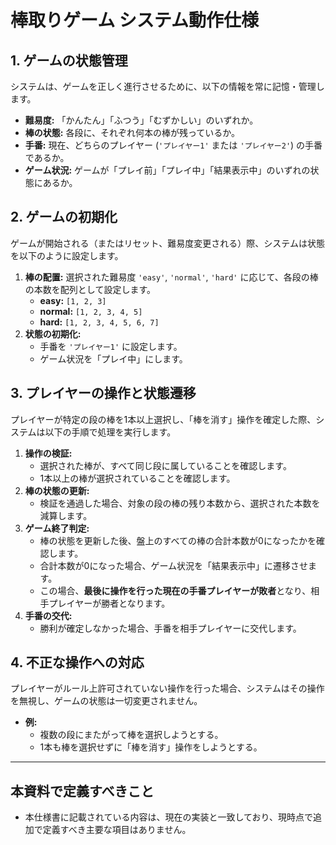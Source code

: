 # 棒取りゲーム システム動作仕様

## 1. ゲームの状態管理
システムは、ゲームを正しく進行させるために、以下の情報を常に記憶・管理します。

- **難易度:** 「かんたん」「ふつう」「むずかしい」のいずれか。
- **棒の状態:** 各段に、それぞれ何本の棒が残っているか。
- **手番:** 現在、どちらのプレイヤー (`'プレイヤー1'` または `'プレイヤー2'`) の手番であるか。
- **ゲーム状況:** ゲームが「プレイ前」「プレイ中」「結果表示中」のいずれの状態にあるか。

## 2. ゲームの初期化
ゲームが開始される（またはリセット、難易度変更される）際、システムは状態を以下のように設定します。

1.  **棒の配置:** 選択された難易度 `'easy'`, `'normal'`, `'hard'` に応じて、各段の棒の本数を配列として設定します。
    - **easy:** `[1, 2, 3]`
    - **normal:** `[1, 2, 3, 4, 5]`
    - **hard:** `[1, 2, 3, 4, 5, 6, 7]`
2.  **状態の初期化:**
    -   手番を `'プレイヤー1'` に設定します。
    -   ゲーム状況を「プレイ中」にします。

## 3. プレイヤーの操作と状態遷移
プレイヤーが特定の段の棒を1本以上選択し、「棒を消す」操作を確定した際、システムは以下の手順で処理を実行します。

1.  **操作の検証:**
    -   選択された棒が、すべて同じ段に属していることを確認します。
    -   1本以上の棒が選択されていることを確認します。
2.  **棒の状態の更新:**
    -   検証を通過した場合、対象の段の棒の残り本数から、選択された本数を減算します。
3.  **ゲーム終了判定:**
    -   棒の状態を更新した後、盤上のすべての棒の合計本数が0になったかを確認します。
    -   合計本数が0になった場合、ゲーム状況を「結果表示中」に遷移させます。
    -   この場合、**最後に操作を行った現在の手番プレイヤーが敗者**となり、相手プレイヤーが勝者となります。
4.  **手番の交代:**
    -   勝利が確定しなかった場合、手番を相手プレイヤーに交代します。

## 4. 不正な操作への対応
プレイヤーがルール上許可されていない操作を行った場合、システムはその操作を無視し、ゲームの状態は一切変更されません。
- **例:**
  - 複数の段にまたがって棒を選択しようとする。
  - 1本も棒を選択せずに「棒を消す」操作をしようとする。

---
## 本資料で定義すべきこと
- 本仕様書に記載されている内容は、現在の実装と一致しており、現時点で追加で定義すべき主要な項目はありません。

